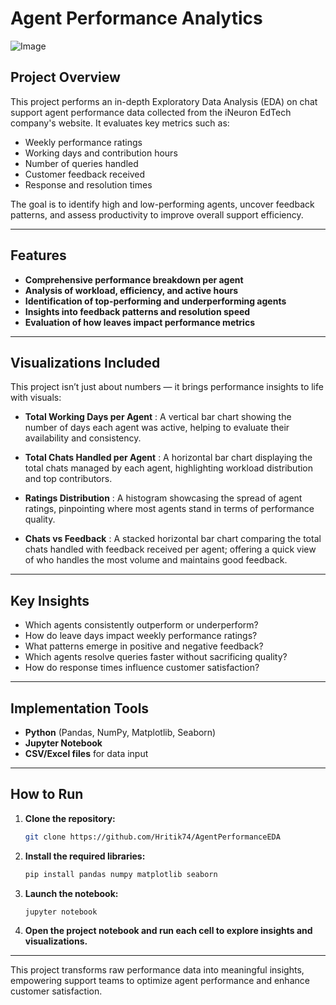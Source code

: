 # Agent Performance Analytics  

![Image](https://github.com/user-attachments/assets/903b940e-0a7c-4adf-bcbe-d8138a7a9f23)

## Project Overview  
This project performs an in-depth Exploratory Data Analysis (EDA) on chat support agent performance data collected from the iNeuron EdTech company's website. It evaluates key metrics such as:  
- Weekly performance ratings 
- Working days and contribution hours  
- Number of queries handled  
- Customer feedback received  
- Response and resolution times  

The goal is to identify high and low-performing agents, uncover feedback patterns, and assess productivity to improve overall support efficiency.  

---

## Features  
- **Comprehensive performance breakdown per agent**  
- **Analysis of workload, efficiency, and active hours**  
- **Identification of top-performing and underperforming agents**  
- **Insights into feedback patterns and resolution speed**  
- **Evaluation of how leaves impact performance metrics**  

---

## Visualizations Included  
This project isn’t just about numbers — it brings performance insights to life with visuals:  

- **Total Working Days per Agent** : A vertical bar chart showing the number of days each agent was active, helping to evaluate their availability and consistency.

- **Total Chats Handled per Agent** : A horizontal bar chart displaying the total chats managed by each agent, highlighting workload distribution and top contributors.

- **Ratings Distribution** : A histogram showcasing the spread of agent ratings, pinpointing where most agents stand in terms of performance quality.

- **Chats vs Feedback** : A stacked horizontal bar chart comparing the total chats handled with feedback received per agent; offering a quick view of who handles the most volume and maintains good feedback.  



---

## Key Insights  
- Which agents consistently outperform or underperform?  
- How do leave days impact weekly performance ratings?  
- What patterns emerge in positive and negative feedback?  
- Which agents resolve queries faster without sacrificing quality?  
- How do response times influence customer satisfaction?  

---

## Implementation Tools 
- **Python** (Pandas, NumPy, Matplotlib, Seaborn)  
- **Jupyter Notebook**  
- **CSV/Excel files** for data input  

---

## How to Run  
1. **Clone the repository:**  
    ```bash
    git clone https://github.com/Hritik74/AgentPerformanceEDA
    ```  

2. **Install the required libraries:**  
    ```bash
    pip install pandas numpy matplotlib seaborn
    ```  

3. **Launch the notebook:**  
    ```bash
    jupyter notebook
    ```  

4. **Open the project notebook and run each cell to explore insights and visualizations.**  

---

This project transforms raw performance data into meaningful insights, empowering support teams to optimize agent performance and enhance customer satisfaction.  
